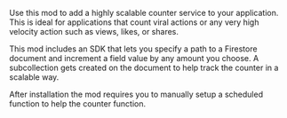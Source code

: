 Use this mod to add a highly scalable counter service to your application. This is ideal for applications that count viral actions or any very high velocity action such as views, likes, or shares.

This mod includes an SDK that lets you specify a path to a Firestore document and increment a field value by any amount you choose. A subcollection gets created on the document to help track the counter in a scalable way.

After installation the mod requires you to manually setup a scheduled function to help the counter function.
